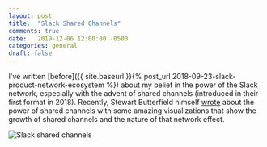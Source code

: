 ```yaml
---
layout: post
title:  "Slack Shared Channels"
comments: true
date:   2019-12-06 12:00:00 -0500
categories: general
draft: false
---
```


I've written [before]({{ site.baseurl }}{% post_url 2018-09-23-slack-product-network-ecosystem %}) about my belief in the power of the Slack network, especially with the advent of shared channels (introduced in their first format in 2018). Recently, Stewart Butterfield himself [wrote](https://slackhq.com/shared-channels-growth-innovation) about the power of shared channels with some amazing visualizations that show the growth of shared channels and the nature of that network effect. 

![Slack shared channels](https://slackhq.com/wp-content/uploads/2023/12/esc_2019-07-31.png)